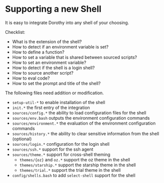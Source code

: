 # Supporting a new Shell

It is easy to integrate Dorothy into any shell of your choosing.

Checklist:

-   What is the extension of the shell?
-   How to detect if an environment variable is set?
-   How to define a function?
-   How to set a variable that is shared between sourced scripts?
-   How to set an environment variable?
-   How to detect if the shell is a login shell?
-   How to source another script?
-   How to eval code?
-   How to set the prompt and title of the shell?

The following files need addition or modification.

-   `setup-util-*` to enable installation of the shell
-   `init.*` the first entry of the integration
-   `sources/config.*` the ability to load configuration files for the shell
-   `sources/env.bash` outputs the environment configuration commands
-   `sources/environment.*` the evaluation of the environment configuration commands
-   `sources/history.*` the ability to clear sensitive information from the shell (optional)
-   `sources/login.*` configuration for the login shell
-   `sources/ssh.*` support for the ssh agent
-   `sources/theme.*` support for cross-shell theming
    -   `themes/{oz}` and `oz.*` support the oz theme in the shell
    -   `themes/starship.*` support the starship theme in the shell
    -   `themes/trial.*` support the trial theme in the shell
-   `config/shells.bash` to add `select-shell` support for the shell
